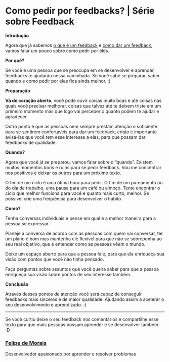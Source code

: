 # Como pedir por feedbacks? | Série sobre Feedback

**Introdução**

Agora que já sabemos [o que é um
feedback](https://medium.com/@felipedemoraes/o-que-Ã©-um-feedback-sÃ©rie-sobre-feedback-62ad2e4a405d#.66eyblimw)
e [como dar um
feedback](https://medium.com/@felipedemoraes/como-dar-feedback-sÃ©rie-sobre-feedback-ace5e1a5f781#.xa4isl9wi),
vamos falar um pouco sobre como pedir por eles.

**Por quê?**

Se você é uma pessoa que se preocupa em se desenvolver e aprender, feedbacks te
ajudarão nessa caminhada. Se você sabe se preparar, saber quando e como pedir
por eles fica ainda melhor. ;)

**Preparação**

**Vá de coração aberto**, você pode ouvir coisas muito boas e até coisas nas
quais você precisar melhorar, coisas que talvez até te deixem triste em um
primeiro momento mas que logo vai perceber o quanto podem te ajudar e agradecer.

Outro ponto é que as pessoas nem sempre prestam atenção o suficiente para se
sentirem confortáveis para dar um feedback, então é importante avisá-las que
você tem esse interesse a elas, para que possam dar feedbacks de qualidade.

**Quando?**

Agora que você já se preparou, vamos falar sobre o “quando”. Existem muitos
momentos bons e ruins para se pedir feedback. Vou me concentrar nos positivos e
deixar os outros para um próximo texto.

O fim de um ciclo é uma ótima hora para pedir. O fim de um pareamento ou do dia
de trabalho, uma pausa para um café ou almoço. Tente encontrar o ciclo que
melhor funciona para você e quanto mais curto, melhor. Se possível crie uma
frequência para desenvolver o hábito.

**Como?**

Tenha conversas individuais e pense em qual é a melhor maneira para a pessoa se
expressar.

Planeje a conversa de acordo com as pessoas com quem vai conversar, ter um plano
é bom mas mantenha ele flexível para que não se sobreponha ao seu real objetivo,
que é entender como as pessoas vêem o mundo.

Deixe um espaço aberto para que a pessoa fale, para que ela enriqueça sua visão
com pontos que você não tinha pensado.

Faça perguntas sobre assuntos que você queira saber para que a pessoa enriqueça
sua visão sobre pontos de seu interesse também.

**Conclusão**

Através desses pontos de atenção você será capaz de conseguir feedbacks mais
sinceros e de maior qualidade. Ajudando assim a acelerar o seu desenvolvimento e
aprendizado. :)

*****

Se você curtiu deixe o seu feedback nos comentários e compartilhe esse texto
para que mais pessoas possam aprender e se desenvolver também. :D

### [Felipe de Morais](https://medium.com/@felipedemoraes)

Desenvolvedor apaixonado por aprender e resolver problemas
